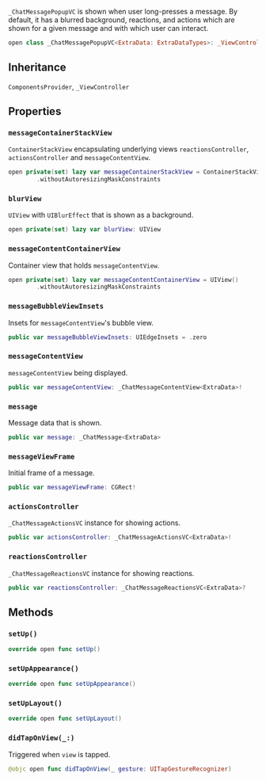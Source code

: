 
`_ChatMessagePopupVC` is shown when user long-presses a message.
By default, it has a blurred background, reactions, and actions which are shown for a given message
and with which user can interact.

``` swift
open class _ChatMessagePopupVC<ExtraData: ExtraDataTypes>: _ViewController, ComponentsProvider 
```

## Inheritance

`ComponentsProvider`, `_ViewController`

## Properties

### `messageContainerStackView`

`ContainerStackView` encapsulating underlying views `reactionsController`, `actionsController` and `messageContentView`.

``` swift
open private(set) lazy var messageContainerStackView = ContainerStackView()
        .withoutAutoresizingMaskConstraints
```

### `blurView`

`UIView` with `UIBlurEffect` that is shown as a background.

``` swift
open private(set) lazy var blurView: UIView 
```

### `messageContentContainerView`

Container view that holds `messageContentView`.

``` swift
open private(set) lazy var messageContentContainerView = UIView()
        .withoutAutoresizingMaskConstraints
```

### `messageBubbleViewInsets`

Insets for `messageContentView`'s bubble view.

``` swift
public var messageBubbleViewInsets: UIEdgeInsets = .zero
```

### `messageContentView`

`messageContentView` being displayed.

``` swift
public var messageContentView: _ChatMessageContentView<ExtraData>!
```

### `message`

Message data that is shown.

``` swift
public var message: _ChatMessage<ExtraData> 
```

### `messageViewFrame`

Initial frame of a message.

``` swift
public var messageViewFrame: CGRect!
```

### `actionsController`

`_ChatMessageActionsVC` instance for showing actions.

``` swift
public var actionsController: _ChatMessageActionsVC<ExtraData>!
```

### `reactionsController`

`_ChatMessageReactionsVC` instance for showing reactions.

``` swift
public var reactionsController: _ChatMessageReactionsVC<ExtraData>?
```

## Methods

### `setUp()`

``` swift
override open func setUp() 
```

### `setUpAppearance()`

``` swift
override open func setUpAppearance() 
```

### `setUpLayout()`

``` swift
override open func setUpLayout() 
```

### `didTapOnView(_:)`

Triggered when `view` is tapped.

``` swift
@objc open func didTapOnView(_ gesture: UITapGestureRecognizer) 
```
